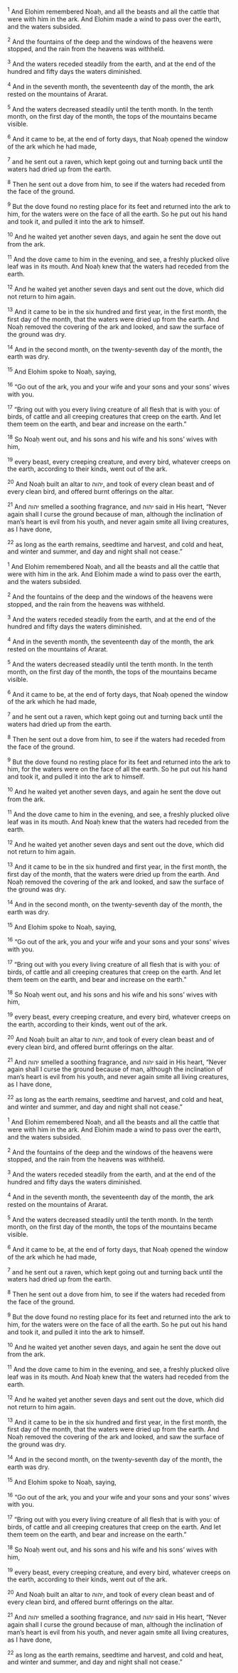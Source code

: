 <sup>1</sup> And Elohim remembered Noaḥ, and all the beasts and all the cattle that were with him in the ark. And Elohim made a wind to pass over the earth, and the waters subsided.

<sup>2</sup> And the fountains of the deep and the windows of the heavens were stopped, and the rain from the heavens was withheld.

<sup>3</sup> And the waters receded steadily from the earth, and at the end of the hundred and fifty days the waters diminished.

<sup>4</sup> And in the seventh month, the seventeenth day of the month, the ark rested on the mountains of Ararat.

<sup>5</sup> And the waters decreased steadily until the tenth month. In the tenth month, on the first day of the month, the tops of the mountains became visible.

<sup>6</sup> And it came to be, at the end of forty days, that Noaḥ opened the window of the ark which he had made,

<sup>7</sup> and he sent out a raven, which kept going out and turning back until the waters had dried up from the earth.

<sup>8</sup> Then he sent out a dove from him, to see if the waters had receded from the face of the ground.

<sup>9</sup> But the dove found no resting place for its feet and returned into the ark to him, for the waters were on the face of all the earth. So he put out his hand and took it, and pulled it into the ark to himself.

<sup>10</sup> And he waited yet another seven days, and again he sent the dove out from the ark.

<sup>11</sup> And the dove came to him in the evening, and see, a freshly plucked olive leaf was in its mouth. And Noaḥ knew that the waters had receded from the earth.

<sup>12</sup> And he waited yet another seven days and sent out the dove, which did not return to him again.

<sup>13</sup> And it came to be in the six hundred and first year, in the first month, the first day of the month, that the waters were dried up from the earth. And Noaḥ removed the covering of the ark and looked, and saw the surface of the ground was dry.

<sup>14</sup> And in the second month, on the twenty-seventh day of the month, the earth was dry.

<sup>15</sup> And Elohim spoke to Noaḥ, saying,

<sup>16</sup> “Go out of the ark, you and your wife and your sons and your sons’ wives with you.

<sup>17</sup> “Bring out with you every living creature of all flesh that is with you: of birds, of cattle and all creeping creatures that creep on the earth. And let them teem on the earth, and bear and increase on the earth.”

<sup>18</sup> So Noaḥ went out, and his sons and his wife and his sons’ wives with him,

<sup>19</sup> every beast, every creeping creature, and every bird, whatever creeps on the earth, according to their kinds, went out of the ark.

<sup>20</sup> And Noaḥ built an altar to יהוה, and took of every clean beast and of every clean bird, and offered burnt offerings on the altar.

<sup>21</sup> And יהוה smelled a soothing fragrance, and יהוה said in His heart, “Never again shall I curse the ground because of man, although the inclination of man’s heart is evil from his youth, and never again smite all living creatures, as I have done,

<sup>22</sup> as long as the earth remains, seedtime and harvest, and cold and heat, and winter and summer, and day and night shall not cease.”

<sup>1</sup> And Elohim remembered Noaḥ, and all the beasts and all the cattle that were with him in the ark. And Elohim made a wind to pass over the earth, and the waters subsided.

<sup>2</sup> And the fountains of the deep and the windows of the heavens were stopped, and the rain from the heavens was withheld.

<sup>3</sup> And the waters receded steadily from the earth, and at the end of the hundred and fifty days the waters diminished.

<sup>4</sup> And in the seventh month, the seventeenth day of the month, the ark rested on the mountains of Ararat.

<sup>5</sup> And the waters decreased steadily until the tenth month. In the tenth month, on the first day of the month, the tops of the mountains became visible.

<sup>6</sup> And it came to be, at the end of forty days, that Noaḥ opened the window of the ark which he had made,

<sup>7</sup> and he sent out a raven, which kept going out and turning back until the waters had dried up from the earth.

<sup>8</sup> Then he sent out a dove from him, to see if the waters had receded from the face of the ground.

<sup>9</sup> But the dove found no resting place for its feet and returned into the ark to him, for the waters were on the face of all the earth. So he put out his hand and took it, and pulled it into the ark to himself.

<sup>10</sup> And he waited yet another seven days, and again he sent the dove out from the ark.

<sup>11</sup> And the dove came to him in the evening, and see, a freshly plucked olive leaf was in its mouth. And Noaḥ knew that the waters had receded from the earth.

<sup>12</sup> And he waited yet another seven days and sent out the dove, which did not return to him again.

<sup>13</sup> And it came to be in the six hundred and first year, in the first month, the first day of the month, that the waters were dried up from the earth. And Noaḥ removed the covering of the ark and looked, and saw the surface of the ground was dry.

<sup>14</sup> And in the second month, on the twenty-seventh day of the month, the earth was dry.

<sup>15</sup> And Elohim spoke to Noaḥ, saying,

<sup>16</sup> “Go out of the ark, you and your wife and your sons and your sons’ wives with you.

<sup>17</sup> “Bring out with you every living creature of all flesh that is with you: of birds, of cattle and all creeping creatures that creep on the earth. And let them teem on the earth, and bear and increase on the earth.”

<sup>18</sup> So Noaḥ went out, and his sons and his wife and his sons’ wives with him,

<sup>19</sup> every beast, every creeping creature, and every bird, whatever creeps on the earth, according to their kinds, went out of the ark.

<sup>20</sup> And Noaḥ built an altar to יהוה, and took of every clean beast and of every clean bird, and offered burnt offerings on the altar.

<sup>21</sup> And יהוה smelled a soothing fragrance, and יהוה said in His heart, “Never again shall I curse the ground because of man, although the inclination of man’s heart is evil from his youth, and never again smite all living creatures, as I have done,

<sup>22</sup> as long as the earth remains, seedtime and harvest, and cold and heat, and winter and summer, and day and night shall not cease.”

<sup>1</sup> And Elohim remembered Noaḥ, and all the beasts and all the cattle that were with him in the ark. And Elohim made a wind to pass over the earth, and the waters subsided.

<sup>2</sup> And the fountains of the deep and the windows of the heavens were stopped, and the rain from the heavens was withheld.

<sup>3</sup> And the waters receded steadily from the earth, and at the end of the hundred and fifty days the waters diminished.

<sup>4</sup> And in the seventh month, the seventeenth day of the month, the ark rested on the mountains of Ararat.

<sup>5</sup> And the waters decreased steadily until the tenth month. In the tenth month, on the first day of the month, the tops of the mountains became visible.

<sup>6</sup> And it came to be, at the end of forty days, that Noaḥ opened the window of the ark which he had made,

<sup>7</sup> and he sent out a raven, which kept going out and turning back until the waters had dried up from the earth.

<sup>8</sup> Then he sent out a dove from him, to see if the waters had receded from the face of the ground.

<sup>9</sup> But the dove found no resting place for its feet and returned into the ark to him, for the waters were on the face of all the earth. So he put out his hand and took it, and pulled it into the ark to himself.

<sup>10</sup> And he waited yet another seven days, and again he sent the dove out from the ark.

<sup>11</sup> And the dove came to him in the evening, and see, a freshly plucked olive leaf was in its mouth. And Noaḥ knew that the waters had receded from the earth.

<sup>12</sup> And he waited yet another seven days and sent out the dove, which did not return to him again.

<sup>13</sup> And it came to be in the six hundred and first year, in the first month, the first day of the month, that the waters were dried up from the earth. And Noaḥ removed the covering of the ark and looked, and saw the surface of the ground was dry.

<sup>14</sup> And in the second month, on the twenty-seventh day of the month, the earth was dry.

<sup>15</sup> And Elohim spoke to Noaḥ, saying,

<sup>16</sup> “Go out of the ark, you and your wife and your sons and your sons’ wives with you.

<sup>17</sup> “Bring out with you every living creature of all flesh that is with you: of birds, of cattle and all creeping creatures that creep on the earth. And let them teem on the earth, and bear and increase on the earth.”

<sup>18</sup> So Noaḥ went out, and his sons and his wife and his sons’ wives with him,

<sup>19</sup> every beast, every creeping creature, and every bird, whatever creeps on the earth, according to their kinds, went out of the ark.

<sup>20</sup> And Noaḥ built an altar to יהוה, and took of every clean beast and of every clean bird, and offered burnt offerings on the altar.

<sup>21</sup> And יהוה smelled a soothing fragrance, and יהוה said in His heart, “Never again shall I curse the ground because of man, although the inclination of man’s heart is evil from his youth, and never again smite all living creatures, as I have done,

<sup>22</sup> as long as the earth remains, seedtime and harvest, and cold and heat, and winter and summer, and day and night shall not cease.”

